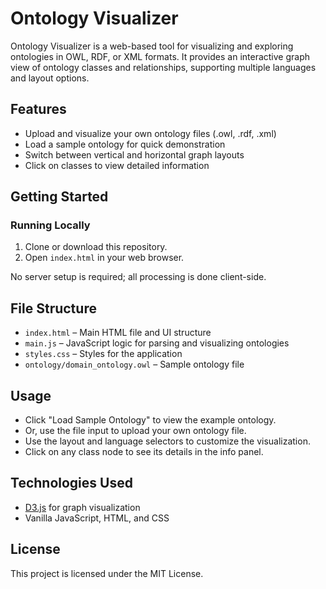 # Ontology Visualizer

Ontology Visualizer is a web-based tool for visualizing and exploring ontologies in OWL, RDF, or XML formats. It provides an interactive graph view of ontology classes and relationships, supporting multiple languages and layout options.

## Features
- Upload and visualize your own ontology files (.owl, .rdf, .xml)
- Load a sample ontology for quick demonstration
- Switch between vertical and horizontal graph layouts
- Click on classes to view detailed information

## Getting Started

### Running Locally
1. Clone or download this repository.
2. Open `index.html` in your web browser.

No server setup is required; all processing is done client-side.

## File Structure
- `index.html` – Main HTML file and UI structure
- `main.js` – JavaScript logic for parsing and visualizing ontologies
- `styles.css` – Styles for the application
- `ontology/domain_ontology.owl` – Sample ontology file

## Usage
- Click "Load Sample Ontology" to view the example ontology.
- Or, use the file input to upload your own ontology file.
- Use the layout and language selectors to customize the visualization.
- Click on any class node to see its details in the info panel.

## Technologies Used
- [D3.js](https://d3js.org/) for graph visualization
- Vanilla JavaScript, HTML, and CSS

## License
This project is licensed under the MIT License.